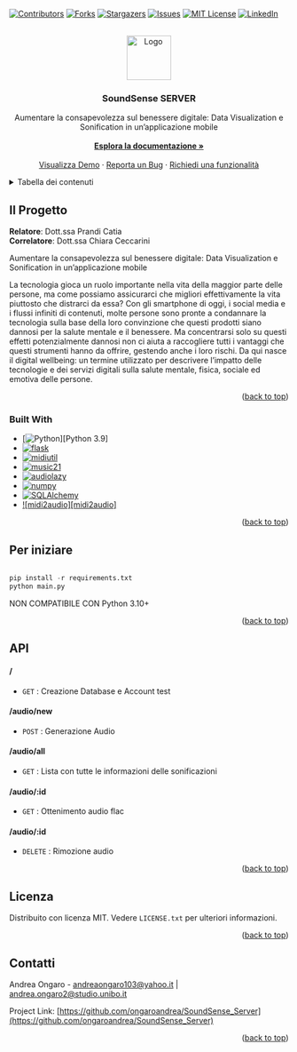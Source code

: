 <!-- Improved compatibility of back to top link: See: https://github.com/othneildrew/Best-README-Template/pull/73 -->
<a name="readme-top"></a>
<!--
*** Thanks for checking out the Best-README-Template. If you have a suggestion
*** that would make this better, please fork the repo and create a pull request
*** or simply open an issue with the tag "enhancement".
*** Don't forget to give the project a star!
*** Thanks again! Now go create something AMAZING! :D
-->



<!-- PROJECT SHIELDS -->
<!--
*** I'm using markdown "reference style" links for readability.
*** Reference links are enclosed in brackets [ ] instead of parentheses ( ).
*** See the bottom of this document for the declaration of the reference variables
*** for contributors-url, forks-url, etc. This is an optional, concise syntax you may use.
*** https://www.markdownguide.org/basic-syntax/#reference-style-links
-->
[![Contributors][contributors-shield]][contributors-url]
[![Forks][forks-shield]][forks-url]
[![Stargazers][stars-shield]][stars-url]
[![Issues][issues-shield]][issues-url]
[![MIT License][license-shield]][license-url]
[![LinkedIn][linkedin-shield]][linkedin-url]



<!-- PROJECT LOGO -->
<br />
<div align="center">
  <a href="https://github.com/ongaroandrea/SoundSense">
    <img src="https://github.com/ongaroandrea/SoundSense_Client/SoundSense/Image/logo.png" alt="Logo" width="80" height="80">
  </a>

  <h3 align="center">SoundSense SERVER</h3>
  <p align="center">
    Aumentare la consapevolezza sul benessere digitale: Data Visualization e Sonification in un’applicazione mobile
    <br />
    <br />
    <a href="https://github.com/ongaroandrea/SoundSense_Server"><strong>Esplora la documentazione »</strong></a>
    <br />
    <br />
    <a href="https://github.com/ongaroandrea/SoundSense_Server">Visualizza Demo</a>
    ·
    <a href="https://github.com/ongaroandrea/SoundSense_Server/issues">Reporta un Bug</a>
    ·
    <a href="https://github.com/ongaroandrea/SoundSense_Server/issues">Richiedi una funzionalità</a>
  </p>
</div>



<!-- TABLE OF CONTENTS -->
<details>
  <summary>Tabella dei contenuti</summary>
  <ol>
    <li>
      <a href="#il-progetto">Il Progetto</a>
    </li>
    <li>
      <a href="#realizzato-con">Realizzato con</a>
    </li>
    <li>
      <a href="#per-iniziare">Per iniziare</a>
      <ul>
        <li><a href="#prerequisiti">Prerequisiti</a></li>
        <li><a href="#api">API</a></li>
      </ul>
    </li>
    <li><a href="#screenshot">Screenshot</a></li>
    <li><a href="#licenza">Licenza</a></li>
    <li><a href="#contatti">Contatti</a></li>
  </ol>
</details>



<!-- ABOUT THE PROJECT -->
## Il Progetto


<b>Relatore</b>:  Dott.ssa Prandi Catia <br />
<b>Correlatore</b>: Dott.ssa Chiara Ceccarini

Aumentare la consapevolezza sul benessere digitale: Data Visualization e Sonification in un’applicazione mobile

La tecnologia gioca un ruolo importante nella vita della maggior parte delle persone, ma come possiamo assicurarci che migliori effettivamente la vita piuttosto che distrarci da essa?
Con gli smartphone di oggi, i social media e i flussi infiniti di contenuti, molte persone sono pronte a condannare la tecnologia sulla base della loro convinzione che questi prodotti siano dannosi per la salute mentale e il benessere. Ma concentrarsi solo su questi effetti potenzialmente dannosi non ci aiuta a raccogliere tutti i vantaggi che questi strumenti hanno da offrire, gestendo anche i loro rischi. Da qui nasce il digital wellbeing: un termine utilizzato per descrivere l’impatto delle tecnologie e dei servizi digitali sulla salute mentale, fisica, sociale ed emotiva delle persone.

<p align="right">(<a href="#readme-top">back to top</a>)</p>



### Built With

* [![Python][Python]][Python 3.9]
* [![flask][flask]][Flask]
* [![midiutil][midiutil]][midiutil]
* [![music21][music21]][music21]
* [![audiolazy][audiolazy]][audiolazy]
* [![numpy][numpy]][numpy]
* [![SQLAlchemy][SQLAlchemy]][SQLAlchemy]
* [![midi2audio][midi2audio]][flask_marshmallow]

<p align="right">(<a href="#readme-top">back to top</a>)</p>

<!-- GETTING STARTED -->
## Per iniziare

``` python

pip install -r requirements.txt
python main.py

```
NON COMPATIBILE CON Python 3.10+

<p align="right">(<a href="#readme-top">back to top</a>)</p>

## API

#### / 
* `GET` : Creazione Database e Account test

#### /audio/new
* `POST` : Generazione Audio


#### /audio/all
* `GET` : Lista con tutte le informazioni delle sonificazioni

#### /audio/:id
* `GET` : Ottenimento audio flac

#### /audio/:id
* `DELETE` : Rimozione audio

<p align="right">(<a href="#readme-top">back to top</a>)</p>

<!-- LICENSE -->
## Licenza

Distribuito con licenza MIT. Vedere `LICENSE.txt` per ulteriori informazioni.

<p align="right">(<a href="#readme-top">back to top</a>)</p>



<!-- CONTACT -->
## Contatti

Andrea Ongaro  - andreaongaro103@yahoo.it | andrea.ongaro2@studio.unibo.it

Project Link: [https://github.com/ongaroandrea/SoundSense_Server](https://github.com/ongaroandrea/SoundSense_Server)


<p align="right">(<a href="#readme-top">back to top</a>)</p>



<!-- MARKDOWN LINKS & IMAGES -->
<!-- https://www.markdownguide.org/basic-syntax/#reference-style-links -->
[contributors-shield]: https://img.shields.io/github/contributors/ongaroandrea/SoundSense_Client.svg?style=for-the-badge
[contributors-url]: https://github.com/ongaroandrea/SoundSense_Server/contributors

[forks-shield]: https://img.shields.io/github/forks/ongaroandrea/SoundSense_Client.svg?style=for-the-badge
[forks-url]: https://github.com/ongaroandrea/SoundSense_Server/members

[stars-shield]: https://img.shields.io/github/stars/ongaroandrea/SoundSense_Client.svg?style=for-the-badge
[stars-url]: https://github.com/ongaroandrea/SoundSense_Server/stargazers

[issues-shield]: https://img.shields.io/github/issues/ongaroandrea/SoundSense_Client.svg?style=for-the-badge
[issues-url]: https://github.com/ongaroandrea/SoundSense_Server/issues

[license-shield]: https://img.shields.io/github/license/ongaroandrea/SoundSense_Client.svg?style=for-the-badge
[license-url]: https://github.com/ongaroandrea/SoundSense_Server/LICENSE.txt

[linkedin-shield]: https://img.shields.io/badge/-LinkedIn-black.svg?style=for-the-badge&logo=linkedin&colorB=555
[linkedin-url]: https://www.linkedin.com/in/ongaro-andrea/

[product-screenshot]: images/screenshot.png

[Python]: https://www.python.org/
[Flask]: https://flask-sqlalchemy.palletsprojects.com/en/3.0.x/quickstart/
[midiutil]: https://github.com/MarkCWirt/MIDIUtil
[music21]: http://web.mit.edu/music21/
[audiolazy]: https://github.com/danilobellini/audiolazy
[numpy]: https://numpy.org/
[SQLAlchemy]: https://www.sqlalchemy.org/
[flask_marshmallow]: https://flask-marshmallow.readthedocs.io/en/latest/
[FuildSynth]: https://www.fluidsynth.org/